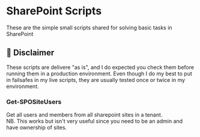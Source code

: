 # SharePoint Scripts
These are the simple small scripts shared for solving basic tasks in SharePoint

## 🚫 Disclaimer
These scripts are delivere "as is", and I do expected you check them before running them in a production environment.
Even though I do my best to put in failsafes in my live scripts, they are usually tested once or twice in my environment.

### Get-SPOSiteUsers
Get all users and members from all sharepoint sites in a tenant. <br>
NB. This works but isn't very useful since you need to be an admin and have ownership of sites. 